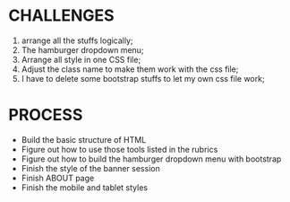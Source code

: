 # CHALLENGES
1. arrange all the stuffs logically;
2. The hamburger dropdown menu;
3. Arrange all style in one CSS file;
4. Adjust the class name to make them work with the css file;
5. I have to delete some bootstrap stuffs to let my own css file work;

# PROCESS
- Build the basic structure of HTML
- Figure out how to use those tools listed in the rubrics
- Figure out how to build the hamburger dropdown menu with bootstrap
- Finish the style of the banner session 
- Finish ABOUT page
- Finish the mobile and tablet styles
